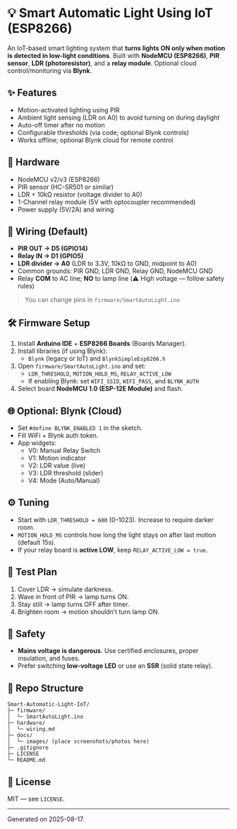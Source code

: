 
# 💡 Smart Automatic Light Using IoT (ESP8266)

An IoT-based smart lighting system that **turns lights ON only when motion is detected in low-light conditions**.
Built with **NodeMCU (ESP8266)**, **PIR sensor**, **LDR (photoresistor)**, and a **relay module**. Optional
cloud control/monitoring via **Blynk**.

## ✨ Features
- Motion-activated lighting using PIR
- Ambient light sensing (LDR on A0) to avoid turning on during daylight
- Auto-off timer after no motion
- Configurable thresholds (via code; optional Blynk controls)
- Works offline; optional Blynk cloud for remote control

## 🧰 Hardware
- NodeMCU v2/v3 (ESP8266)
- PIR sensor (HC-SR501 or similar)
- LDR + 10kΩ resistor (voltage divider to A0)
- 1-Channel relay module (5V with optocoupler recommended)
- Power supply (5V/2A) and wiring

## 🔌 Wiring (Default)
- **PIR OUT → D5 (GPIO14)**
- **Relay IN → D1 (GPIO5)**
- **LDR divider → A0** (LDR to 3.3V, 10kΩ to GND, midpoint to A0)
- Common grounds: PIR GND, LDR GND, Relay GND, NodeMCU GND
- Relay **COM** to AC line; **NO** to lamp line (⚠️ High voltage — follow safety rules)

> You can change pins in `firmware/SmartAutoLight.ino`

## 🛠️ Firmware Setup
1. Install **Arduino IDE** + **ESP8266 Boards** (Boards Manager).
2. Install libraries (if using Blynk):
   - `Blynk` (legacy or IoT) and `BlynkSimpleEsp8266.h`
3. Open `firmware/SmartAutoLight.ino` and set:
   - `LDR_THRESHOLD`, `MOTION_HOLD_MS`, `RELAY_ACTIVE_LOW`
   - If enabling Blynk: set `WIFI_SSID`, `WIFI_PASS`, and `BLYNK_AUTH`
4. Select board **NodeMCU 1.0 (ESP-12E Module)** and flash.

## 🌐 Optional: Blynk (Cloud)
- Set `#define BLYNK_ENABLED 1` in the sketch.
- Fill WiFi + Blynk auth token.
- App widgets:
  - V0: Manual Relay Switch
  - V1: Motion indicator
  - V2: LDR value (live)
  - V3: LDR threshold (slider)
  - V4: Mode (Auto/Manual)

## ⚙️ Tuning
- Start with `LDR_THRESHOLD = 600` (0–1023). Increase to require darker room.
- `MOTION_HOLD_MS` controls how long the light stays on after last motion (default 15s).
- If your relay board is **active LOW**, keep `RELAY_ACTIVE_LOW = true`.

## 🧪 Test Plan
1. Cover LDR → simulate darkness.
2. Wave in front of PIR → lamp turns ON.
3. Stay still → lamp turns OFF after timer.
4. Brighten room → motion shouldn’t turn lamp ON.

## 🧯 Safety
- **Mains voltage is dangerous.** Use certified enclosures, proper insulation, and fuses.
- Prefer switching **low-voltage LED** or use an **SSR** (solid state relay).

## 📁 Repo Structure
```
Smart-Automatic-Light-IoT/
├─ firmware/
│  └─ SmartAutoLight.ino
├─ hardware/
│  └─ wiring.md
├─ docs/
│  └─ images/ (place screenshots/photos here)
├─ .gitignore
├─ LICENSE
└─ README.md
```

## 📜 License
MIT — see `LICENSE`.

---
Generated on 2025-08-17.
